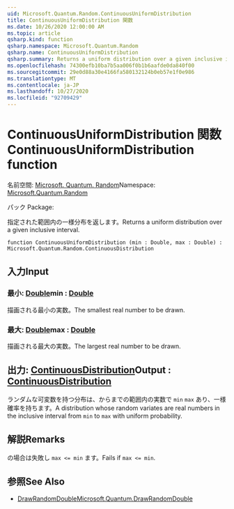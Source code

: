 ```yaml
---
uid: Microsoft.Quantum.Random.ContinuousUniformDistribution
title: ContinuousUniformDistribution 関数
ms.date: 10/26/2020 12:00:00 AM
ms.topic: article
qsharp.kind: function
qsharp.namespace: Microsoft.Quantum.Random
qsharp.name: ContinuousUniformDistribution
qsharp.summary: Returns a uniform distribution over a given inclusive interval.
ms.openlocfilehash: 74300efb10ba7b5aa006f0b1b6aafde0da840f00
ms.sourcegitcommit: 29e0d88a30e4166fa580132124b0eb57e1f0e986
ms.translationtype: MT
ms.contentlocale: ja-JP
ms.lasthandoff: 10/27/2020
ms.locfileid: "92709429"
---
```

# <a name="continuousuniformdistribution-function"></a><span data-ttu-id="c4f57-102">ContinuousUniformDistribution 関数</span><span class="sxs-lookup"><span data-stu-id="c4f57-102">ContinuousUniformDistribution function</span></span>

<span data-ttu-id="c4f57-103">名前空間: [Microsoft. Quantum. Random](xref:Microsoft.Quantum.Random)</span><span class="sxs-lookup"><span data-stu-id="c4f57-103">Namespace: [Microsoft.Quantum.Random](xref:Microsoft.Quantum.Random)</span></span>

<span data-ttu-id="c4f57-104">パック [](https://nuget.org/packages/)</span><span class="sxs-lookup"><span data-stu-id="c4f57-104">Package: [](https://nuget.org/packages/)</span></span>


<span data-ttu-id="c4f57-105">指定された範囲内の一様分布を返します。</span><span class="sxs-lookup"><span data-stu-id="c4f57-105">Returns a uniform distribution over a given inclusive interval.</span></span>

```qsharp
function ContinuousUniformDistribution (min : Double, max : Double) : Microsoft.Quantum.Random.ContinuousDistribution
```


## <a name="input"></a><span data-ttu-id="c4f57-106">入力</span><span class="sxs-lookup"><span data-stu-id="c4f57-106">Input</span></span>

### <a name="min--double"></a><span data-ttu-id="c4f57-107">最小: [Double](xref:microsoft.quantum.lang-ref.double)</span><span class="sxs-lookup"><span data-stu-id="c4f57-107">min : [Double](xref:microsoft.quantum.lang-ref.double)</span></span>

<span data-ttu-id="c4f57-108">描画される最小の実数。</span><span class="sxs-lookup"><span data-stu-id="c4f57-108">The smallest real number to be drawn.</span></span>


### <a name="max--double"></a><span data-ttu-id="c4f57-109">最大: [Double](xref:microsoft.quantum.lang-ref.double)</span><span class="sxs-lookup"><span data-stu-id="c4f57-109">max : [Double](xref:microsoft.quantum.lang-ref.double)</span></span>

<span data-ttu-id="c4f57-110">描画される最大の実数。</span><span class="sxs-lookup"><span data-stu-id="c4f57-110">The largest real number to be drawn.</span></span>



## <a name="output--continuousdistribution"></a><span data-ttu-id="c4f57-111">出力: [ContinuousDistribution](xref:Microsoft.Quantum.Random.ContinuousDistribution)</span><span class="sxs-lookup"><span data-stu-id="c4f57-111">Output : [ContinuousDistribution](xref:Microsoft.Quantum.Random.ContinuousDistribution)</span></span>

<span data-ttu-id="c4f57-112">ランダムな可変数を持つ分布は、からまでの範囲内の実数で `min` `max` あり、一様確率を持ちます。</span><span class="sxs-lookup"><span data-stu-id="c4f57-112">A distribution whose random variates are real numbers in the inclusive interval from `min` to `max` with uniform probability.</span></span>

## <a name="remarks"></a><span data-ttu-id="c4f57-113">解説</span><span class="sxs-lookup"><span data-stu-id="c4f57-113">Remarks</span></span>

<span data-ttu-id="c4f57-114">の場合は失敗し `max <= min` ます。</span><span class="sxs-lookup"><span data-stu-id="c4f57-114">Fails if `max <= min`.</span></span>

## <a name="see-also"></a><span data-ttu-id="c4f57-115">参照</span><span class="sxs-lookup"><span data-stu-id="c4f57-115">See Also</span></span>

- [<span data-ttu-id="c4f57-116">DrawRandomDouble</span><span class="sxs-lookup"><span data-stu-id="c4f57-116">Microsoft.Quantum.DrawRandomDouble</span></span>](xref:Microsoft.Quantum.DrawRandomDouble)
